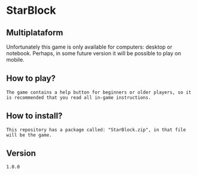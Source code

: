# StarBlock

## Multiplataform

Unfortunately this game is only available for computers: desktop or notebook. Perhaps, in some future version it will be possible to play on mobile.

## How to play?

`The game contains a help button for beginners or older players, so it is recommended that you read all in-game instructions.`

## How to install?

`This repository has a package called: "StarBlock.zip", in that file will be the game.`

## Version

`1.0.0`